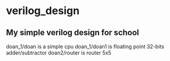 # verilog_design
My simple verilog design for school
-----------------------------------
doan_1/doan is a simple cpu
doan_1/doan1 is floating point 32-bits adder/subtractor
doan2/router is router 5x5
